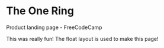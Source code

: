 # The One Ring

Product landing page - FreeCodeCamp

This was really fun!
The float layout is used to make this page!
